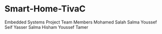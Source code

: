 # Smart-Home-TivaC
 Embedded Systems Project 
 Team Members 
 Mohamed Salah
 Salma Youssef
 Seif Yasser
 Salma Hisham
 Youssef Tamer
